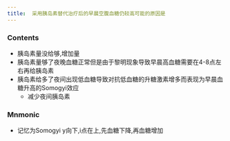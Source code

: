 ```yaml
---
title:  采用胰岛素替代治疗后的早晨空腹血糖仍较高可能的原因是
--- 
```


### Contents
- 胰岛素量没给够,增加量
- 胰岛素量够了夜晚血糖正常但是由于黎明现象导致早晨高血糖需要在4-8点左右再给胰岛素
- 胰岛素给多了夜间出现低血糖导致对抗低血糖的升糖激素增多而表现为早晨血糖升高的Somogyi效应
  - 减少夜间胰岛素
### Mnmonic
- 记忆为Somogyi y向下,i点在上,先血糖下降,再血糖增加
